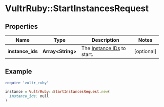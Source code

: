 # VultrRuby::StartInstancesRequest

## Properties

| Name | Type | Description | Notes |
| ---- | ---- | ----------- | ----- |
| **instance_ids** | **Array&lt;String&gt;** | The [Instance IDs](#operation/list-instances) to start. | [optional] |

## Example

```ruby
require 'vultr_ruby'

instance = VultrRuby::StartInstancesRequest.new(
  instance_ids: null
)
```

